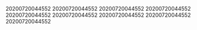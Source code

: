20200720044552
20200720044552
20200720044552
20200720044552
20200720044552
20200720044552
20200720044552
20200720044552
20200720044552
